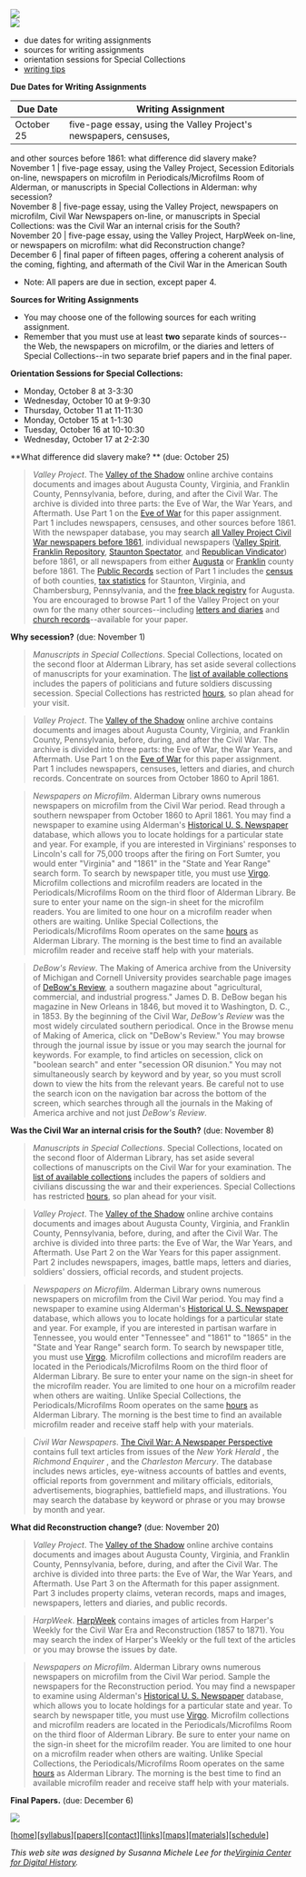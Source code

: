 ![](hius.jpg)  
![](papers.jpg)



  * due dates for writing assignments
  * sources for writing assignments
  * orientation sessions for Special Collections
  * [writing tips](tips.htm)

**Due Dates for Writing Assignments**

**Due Date** | **Writing Assignment**  
---|---  
October 25 | five-page essay, using the Valley Project's newspapers, censuses,
and other sources before 1861: what difference did slavery make?  
November 1 | five-page essay, using the Valley Project, Secession Editorials
on-line, newspapers on microfilm in Periodicals/Microfilms Room of Alderman,
or manuscripts in Special Collections in Alderman: why secession?  
November 8 | five-page essay, using the Valley Project, newspapers on
microfilm, Civil War Newspapers on-line, or manuscripts in Special
Collections: was the Civil War an internal crisis for the South?  
November 20 | five-page essay, using the Valley Project, HarpWeek on-line, or
newspapers on microfilm: what did Reconstruction change?  
December 6 | final paper of fifteen pages, offering a coherent analysis of the
coming, fighting, and aftermath of the Civil War in the American South  
  
  * Note: All papers are due in section, except paper 4.

**Sources for Writing Assignments**

  * You may choose one of the following sources for each writing assignment. 
  * Remember that you must use at least **two** separate kinds of sources--the Web, the newspapers on microfilm, or the diaries and letters of Special Collections--in two separate brief papers and in the final paper.  

**Orientation Sessions for Special Collections:**

  * Monday, October 8 at 3-3:30
  * Wednesday, October 10 at 9-9:30
  * Thursday, October 11 at 11-11:30
  * Monday, October 15 at 1-1:30
  * Tuesday, October 16 at 10-10:30
  * Wednesday, October 17 at 2-2:30

**What difference did slavery make?  ** (due:  October 25)

> _Valley Project_.   The [Valley of the
Shadow](http://jefferson.village.virginia.edu/vshadow2/) online archive
contains documents and images about Augusta County, Virginia, and Franklin
County, Pennsylvania, before, during, and after the Civil War.  The archive is
divided into three parts:  the Eve of War, the War Years, and Aftermath.  Use
Part 1 on the [Eve of
War](http://jefferson.village.virginia.edu/vshadow2/contents.html) for this
paper assignment.  Part 1 includes newspapers, censuses, and other sources
before 1861.  With the newspaper database, you may search [all Valley Project
Civil War newspapers before
1861](http://jefferson.village.Virginia.EDU/vshadow2/news/allnews.html),
individual newspapers ([Valley
Spirit](http://jefferson.village.Virginia.EDU/vshadow2/news/vsnews.html),
[Franklin
Repository](http://jefferson.village.Virginia.EDU/vshadow2/news/frnews.html),
[Staunton
Spectator](http://jefferson.village.Virginia.EDU/vshadow2/news/ssnews.html),
and [Republican
Vindicator](http://jefferson.village.Virginia.EDU/vshadow2/news/rvnews.html))
before 1861, or all newspapers from either
[Augusta](http://jefferson.village.Virginia.EDU/vshadow2/news/au.countynews.html)
or
[Franklin](http://jefferson.village.Virginia.EDU/vshadow2/news/fr.countynews.html)
county before 1861.  The [Public
Records](http://jefferson.village.virginia.edu/vshadow2/govdoc/public.html)
section of Part 1 includes the
[census](http://jefferson.village.virginia.edu/vshadow2/govdoc/census.html) of
both counties, [tax
statistics](http://jefferson.village.virginia.edu/vshadow2/govdoc/tax.html)
for Staunton, Virginia, and Chambersburg, Pennsylvania, and the [free black
registry](http://jefferson.village.virginia.edu/vshadow2/govdoc/free.html) for
Augusta.  You are encouraged to browse Part 1 of the Valley Project on your
own for the many other sources--including [letters and
diaries](http://jefferson.village.virginia.edu/vshadow2/letters.html) and
[church
records](http://jefferson.village.virginia.edu/vshadow2/church.html)\--available
for your paper.

**Why secession?** (due:  November 1)

> _Manuscripts in Special Collections_. Special Collections, located on the
second floor at Alderman Library, has set aside several collections of
manuscripts for your examination. The [list of available
collections](secession.htm) includes the papers of politicians and future
soldiers discussing secession. Special Collections has restricted
[hours](http://www.lib.virginia.edu/speccol/about/operations.html), so plan
ahead for your visit.

> _Valley Project_.   The [Valley of the
Shadow](http://jefferson.village.virginia.edu/vshadow2/) online archive
contains documents and images about Augusta County, Virginia, and Franklin
County, Pennsylvania, before, during, and after the Civil War.  The archive is
divided into three parts:  the Eve of War, the War Years, and Aftermath.  Use
Part 1 on the [Eve of
War](http://jefferson.village.virginia.edu/vshadow2/contents.html) for this
paper assignment.  Part 1 includes newspapers, censuses, letters and diaries,
and church records. Concentrate on sources from October 1860 to April 1861.

> _Newspapers on Microfilm_.   Alderman Library owns numerous newspapers on
microfilm from the Civil War period.  Read through a southern newspaper from
October 1860 to April 1861. You may find a newspaper to examine using
Alderman's [Historical U. S. Newspaper](http://fisher.lib.Virginia.EDU/news/)
database, which allows you to locate holdings for a particular state and year.
For example, if you are interested in Virginians' responses to Lincoln's call
for 75,000 troops after the firing on Fort Sumter, you would enter "Virginia"
and "1861" in the "State and Year Range" search form.  To search by newspaper
title, you must use [Virgo](http://virgo.lib.virginia.edu/).  Microfilm
collections and microfilm readers are located in the Periodicals/Microfilms
Room on the third floor of Alderman Library.  Be sure to enter your name on
the sign-in sheet for the microfilm readers.  You are limited to one hour on a
microfilm reader when others are waiting.  Unlike Special Collections, the
Periodicals/Microfilms Room operates on the same
[hours](http://www.lib.virginia.edu/hours/libhoursnf.html) as Alderman
Library.  The morning is the best time to find an available microfilm reader
and receive staff help with your materials.

> _DeBow's Review_. The Making of America archive from the University of
Michigan and Cornell University provides searchable page images of [DeBow's
Review](http://www.hti.umich.edu/m/moajrnl/moajrnl_browse.html), a southern
magazine about "agricultural, commercial, and industrial progress." James D.
B. DeBow began his magazine in New Orleans in 1846, but moved it to
Washington, D. C., in 1853. By the beginning of the Civil War, _DeBow's
Review_ was the most widely circulated southern periodical. Once in the Browse
menu of Making of America, click on  "DeBow's Review." You may browse through
the journal issue by issue or you may search the journal for keywords. For
example, to find articles on secession, click on "boolean search" and enter
"secession OR disunion." You may not simultaneously search by keyword and by
year, so you must scroll down to view the hits from the relevant years. Be
careful not to use the search icon on the navigation bar across the bottom of
the screen, which searches through all the journals in the Making of America
archive and not just _DeBow's Review_.

**Was the Civil War an internal crisis for the South?**   (due: November 8)

> _Manuscripts in Special Collections_. Special Collections, located on the
second floor of Alderman Library, has set aside several collections of
manuscripts on the Civil War for your examination. The [list of available
collections](crisis.htm) includes the papers of soldiers and civilians
discussing the war and their experiences. Special Collections has restricted
[hours](http://www.lib.virginia.edu/speccol/about/operations.html), so plan
ahead for your visit.

> _Valley Project_.   The [Valley of the
Shadow](http://jefferson.village.virginia.edu/vshadow2/) online archive
contains documents and images about Augusta County, Virginia, and Franklin
County, Pennsylvania, before, during, and after the Civil War.  The archive is
divided into three parts:  the Eve of War, the War Years, and Aftermath.  Use
Part 2 on the War Years for this paper assignment.  Part 2 includes
newspapers, images, battle maps, letters and diaries, soldiers' dossiers,
official records, and student projects.

> _Newspapers on Microfilm_.   Alderman Library owns numerous newspapers on
microfilm from the Civil War period.  You may find a newspaper to examine
using Alderman's [Historical U. S.
Newspaper](http://fisher.lib.Virginia.EDU/news/) database, which allows you to
locate holdings for a particular state and year.  For example, if you are
interested in partisan warfare in Tennessee, you would enter "Tennessee" and
"1861" to "1865" in the "State and Year Range" search form.  To search by
newspaper title, you must use [Virgo](http://virgo.lib.virginia.edu/).
Microfilm collections and microfilm readers are located in the
Periodicals/Microfilms Room on the third floor of Alderman Library.  Be sure
to enter your name on the sign-in sheet for the microfilm reader.   You are
limited to one hour on a microfilm reader when others are waiting.   Unlike
Special Collections, the Periodicals/Microfilms Room operates on the same
[hours](http://www.lib.virginia.edu/hours/libhoursnf.html) as Alderman
Library.   The morning is the best time to find an available microfilm reader
and receive staff help with your materials.

> _Civil War Newspapers_.   [The Civil War:  A Newspaper
Perspective](http://etext.virginia.edu/accessible/civnews/) contains full text
articles from issues of the _New York Herald_ , the _Richmond Enquirer_ , and
the _Charleston Mercury_.   The database includes news articles, eye-witness
accounts of battles and events, official reports from government and military
officials, editorials, advertisements, biographies, battlefield maps, and
illustrations.  You may search the database by keyword or phrase or you may
browse by month and year.

**What did Reconstruction change?**   (due:  November 20)

> _Valley Project_.   The [Valley of the
Shadow](http://jefferson.village.virginia.edu/vshadow2/) online archive
contains documents and images about Augusta County, Virginia, and Franklin
County, Pennsylvania, before, during, and after the Civil War.  The archive is
divided into three parts:  the Eve of War, the War Years, and Aftermath.  Use
Part 3 on the Aftermath for this paper assignment.  Part 3 includes property
claims, veteran records, maps and images, newspapers, letters and diaries, and
public records.

> _HarpWeek_.   [HarpWeek](http://app.harpweek.com/) contains images of
articles from Harper's Weekly for the Civil War Era and Reconstruction (1857
to 1871).  You may search the index of Harper's Weekly or the full text of the
articles or you may browse the issues by date.

> _Newspapers on Microfilm_.   Alderman Library owns numerous newspapers on
microfilm from the Civil War period. Sample the newspapers for the
Reconstruction period. You may find a newspaper to examine using Alderman's
[Historical U. S. Newspaper](http://fisher.lib.Virginia.EDU/news/) database,
which allows you to locate holdings for a particular state and year.  To
search by newspaper title, you must use
[Virgo](http://virgo.lib.virginia.edu/).  Microfilm collections and microfilm
readers are located in the Periodicals/Microfilms Room on the third floor of
Alderman Library.  Be sure to enter your name on the sign-in sheet for the
microfilm reader. You are limited to one hour on a microfilm reader when
others are waiting.   Unlike Special Collections, the Periodicals/Microfilms
Room operates on the same
[hours](http://www.lib.virginia.edu/hours/libhoursnf.html) as Alderman
Library.   The morning is the best time to find an available microfilm reader
and receive staff help with your materials.

**Final Papers.**   (due:  December 6)

![](nav.jpg)

[[home](home.htm)][[syllabus](syllabus.htm)][[papers](papers.htm)][[contact](contact.htm)][[links](links.htm)][[maps](maps.htm)][[materials](http://toolkit.virginia.edu/2001_Fall_HIUS323-1/materials)][[schedule](http://codd.itc.virginia.edu/cod/list.cgi?semester=20013&mnemonic=hius&cnbr=323&submit=Search)]



_This web site was designed by Susanna Michele Lee for the[Virginia Center for
Digital History](http://www.vcdh.virginia.edu)._

